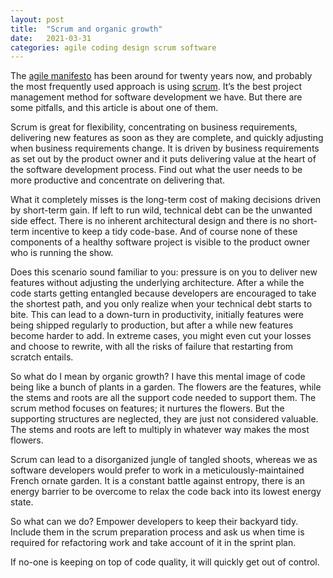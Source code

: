 ```yaml
---
layout: post
title:  "Scrum and organic growth"
date:   2021-03-31
categories: agile coding design scrum software
---
```



The [agile manifesto](https://agilemanifesto.org/) has been around for twenty years now, and probably the most frequently used approach is using [scrum](https://en.wikipedia.org/wiki/Scrum_(software_development)). It’s the best project management method for software development we have. But there are some pitfalls, and this article is about one of them.

Scrum is great for flexibility, concentrating on business requirements, delivering new features as soon as they are complete, and quickly adjusting when business requirements change. It is driven by business requirements as set out by the product owner and it puts delivering value at the heart of the software development process. Find out what the user needs to be more productive and concentrate on delivering that.

What it completely misses is the long-term cost of making decisions driven by short-term gain. If left to run wild, technical debt can be the unwanted side effect. There is no inherent architectural design and there is no short-term incentive to keep a tidy code-base. And of course none of these components of a healthy software project is visible to the product owner who is running the show.

Does this scenario sound familiar to you: pressure is on you to deliver new features without adjusting the underlying architecture. After a while the code starts getting entangled because developers are encouraged to take the shortest path, and you only realize when your technical debt starts to bite. This can lead to a down-turn in productivity, initially features were being shipped regularly to production, but after a while new features become harder to add. In extreme cases, you might even cut your losses and choose to rewrite, with all the risks of failure that restarting from scratch entails.

So what do I mean by organic growth? I have this mental image of code being like a bunch of plants in a garden. The flowers are the features, while the stems and roots are all the support code needed to support them. The scrum method focuses on features; it nurtures the flowers. But the supporting structures are neglected, they are just not considered valuable. The stems and roots are left to multiply in whatever way makes the most flowers.

Scrum can lead to a disorganized jungle of tangled shoots, whereas we as software developers would prefer to work in a meticulously-maintained French ornate garden. It is a constant battle against entropy, there is an energy barrier to be overcome to relax the code back into its lowest energy state.

So what can we do? Empower developers to keep their backyard tidy. Include them in the scrum preparation process and ask us when time is required for refactoring work and take account of it in the sprint plan.

If no-one is keeping on top of code quality, it will quickly get out of control.
